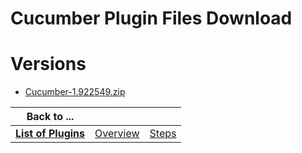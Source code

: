 
Cucumber Plugin Files Download
==============================

# Versions

- [Cucumber-1.922549.zip](https://raw.githubusercontent.com/UrbanCode/IBM-UCB-PLUGINS/main/files/Cucumber/Cucumber-1.922549.zip)

|Back to ...|||
| :---: | :---: | :---: |
|[**List of Plugins**](../../index.md)|[Overview](./overview.md)|[Steps](./steps.md)|
